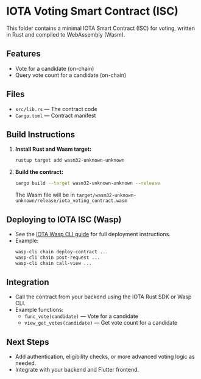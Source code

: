 # IOTA Voting Smart Contract (ISC)

This folder contains a minimal IOTA Smart Contract (ISC) for voting, written in Rust and compiled to WebAssembly (Wasm).

## Features
- Vote for a candidate (on-chain)
- Query vote count for a candidate (on-chain)

## Files
- `src/lib.rs` — The contract code
- `Cargo.toml` — Contract manifest

## Build Instructions
1. **Install Rust and Wasm target:**
   ```sh
   rustup target add wasm32-unknown-unknown
   ```
2. **Build the contract:**
   ```sh
   cargo build --target wasm32-unknown-unknown --release
   ```
   The Wasm file will be in `target/wasm32-unknown-unknown/release/iota_voting_contract.wasm`

## Deploying to IOTA ISC (Wasp)
- See the [IOTA Wasp CLI guide](https://wiki.iota.org/smart-contracts/guide/wasp-cli/) for full deployment instructions.
- Example:
  ```sh
  wasp-cli chain deploy-contract ...
  wasp-cli chain post-request ...
  wasp-cli chain call-view ...
  ```

## Integration
- Call the contract from your backend using the IOTA Rust SDK or Wasp CLI.
- Example functions:
  - `func_vote(candidate)` — Vote for a candidate
  - `view_get_votes(candidate)` — Get vote count for a candidate

## Next Steps
- Add authentication, eligibility checks, or more advanced voting logic as needed.
- Integrate with your backend and Flutter frontend. 